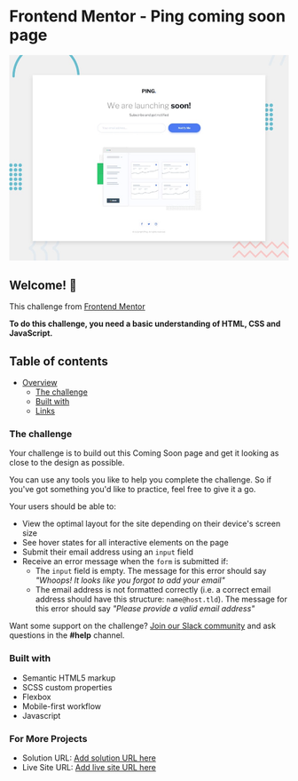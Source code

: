 # Frontend Mentor - Ping coming soon page

![Design preview for the Ping coming soon page coding challenge](./design/desktop-preview.jpg)

## Welcome! 👋

This challenge from
[Frontend Mentor](https://www.frontendmentor.io)

**To do this challenge, you need a basic understanding of HTML, CSS and JavaScript.**

## Table of contents

- [Overview](#overview)
  - [The challenge](#the-challenge)
  - [Built with](#built-with)
  - [Links](#for-more-projects)


### The challenge

Your challenge is to build out this Coming Soon page and get it looking as close to the design as possible.

You can use any tools you like to help you complete the challenge. So if you've got something you'd like to practice, feel free to give it a go.

Your users should be able to: 

- View the optimal layout for the site depending on their device's screen size
- See hover states for all interactive elements on the page
- Submit their email address using an `input` field
- Receive an error message when the `form` is submitted if:
	- The `input` field is empty. The message for this error should say *"Whoops! It looks like you forgot to add your email"*
	- The email address is not formatted correctly (i.e. a correct email address should have this structure: `name@host.tld`). The message for this error should say *"Please provide a valid email address"*

Want some support on the challenge? [Join our Slack community](https://www.frontendmentor.io/slack) and ask questions in the **#help** channel.


### Built with

- Semantic HTML5 markup
- SCSS custom properties
- Flexbox
- Mobile-first workflow
- Javascript

### For More Projects

- Solution URL: [Add solution URL here](https://your-solution-url.com)
- Live Site URL: [Add live site URL here](https://your-live-site-url.com)
